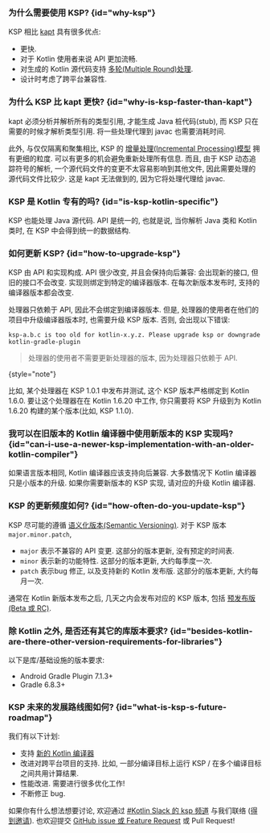 [//]: # (title: KSP FAQ)

### 为什么需要使用 KSP? {id="why-ksp"}

KSP 相比 [kapt](kapt.md) 具有很多优点:
* 更快.
* 对于 Kotlin 使用者来说 API 更加流畅.
* 对生成的 Kotlin 源代码支持 [多轮(Multiple Round)处理](ksp-multi-round.md).
* 设计时考虑了跨平台兼容性.

### 为什么 KSP 比 kapt 更快? {id="why-is-ksp-faster-than-kapt"}

kapt 必须分析并解析所有的类型引用, 才能生成 Java 桩代码(stub), 而 KSP 只在需要的时候才解析类型引用.
将一些处理代理到 javac 也需要消耗时间.

此外, 与仅仅隔离和聚集相比, KSP 的 [增量处理(Incremental Processing)模型](ksp-incremental.md) 拥有更细的粒度.
可以有更多的机会避免重新处理所有信息. 而且, 由于 KSP 动态追踪符号的解析, 一个源代码文件的变更不太容易影响到其他文件, 因此需要处理的源代码文件比较少.
这是 kapt 无法做到的, 因为它将处理代理给 javac.

### KSP 是 Kotlin 专有的吗? {id="is-ksp-kotlin-specific"}

KSP 也能处理 Java 源代码. API 是统一的, 也就是说, 当你解析 Java 类和 Kotlin 类时, 在 KSP 中会得到统一的数据结构.

### 如何更新 KSP? {id="how-to-upgrade-ksp"}

KSP 由 API 和实现构成. API 很少改变, 并且会保持向后兼容: 会出现新的接口, 但旧的接口不会改变.
实现则绑定到特定的编译器版本. 在每次新版本发布时, 支持的编译器版本都会改变.

处理器只依赖于 API, 因此不会绑定到编译器版本.
但是, 处理器的使用者在他们的项目中升级编译器版本时, 也需要升级 KSP 版本.
否则, 会出现以下错误:

```text
ksp-a.b.c is too old for kotlin-x.y.z. Please upgrade ksp or downgrade kotlin-gradle-plugin
```

> 处理器的使用者不需要更新处理器的版本, 因为处理器只依赖于 API.
>
{style="note"}

比如, 某个处理器在 KSP 1.0.1 中发布并测试, 这个 KSP 版本严格绑定到 Kotlin 1.6.0.
要让这个处理器在在 Kotlin 1.6.20 中工作, 你只需要将 KSP 升级到为 Kotlin 1.6.20 构建的某个版本(比如, KSP 1.1.0).

### 我可以在旧版本的 Kotlin 编译器中使用新版本的 KSP 实现吗? {id="can-i-use-a-newer-ksp-implementation-with-an-older-kotlin-compiler"}

如果语言版本相同, Kotlin 编译器应该支持向后兼容.
大多数情况下 Kotlin 编译器只是小版本的升级.
如果你需要新版本的 KSP 实现, 请对应的升级 Kotlin 编译器.

### KSP 的更新频度如何? {id="how-often-do-you-update-ksp"}

KSP 尽可能的遵循 [语义化版本(Semantic Versioning)](https://semver.org/).
对于 KSP 版本 `major.minor.patch`,
* `major` 表示不兼容的 API 变更. 这部分的版本更新, 没有预定的时间表.
* `minor` 表示新的功能特性. 这部分的版本更新, 大约每季度一次.
* `patch` 表示bug 修正, 以及支持新的 Kotlin 发布版. 这部分的版本更新, 大约每月一次.

通常在 Kotlin 新版本发布之后, 几天之内会发布对应的 KSP 版本, 包括 [预发布版 (Beta 或 RC)](eap.md).

### 除 Kotlin 之外, 是否还有其它的库版本要求? {id="besides-kotlin-are-there-other-version-requirements-for-libraries"}

以下是库/基础设施的版本要求:
* Android Gradle Plugin 7.1.3+
* Gradle 6.8.3+

### KSP 未来的发展路线图如何? {id="what-is-ksp-s-future-roadmap"}

我们有以下计划:
* 支持 [新的 Kotlin 编译器](roadmap.md)
* 改进对跨平台项目的支持. 比如, 一部分编译目标上运行 KSP / 在多个编译目标之间共用计算结果.
* 性能改进. 需要进行很多优化工作!
* 不断修正 bug.

如果你有什么想法想要讨论, 欢迎通过 [#Kotlin Slack 的 ksp 频道](https://kotlinlang.slack.com/archives/C013BA8EQSE) 与我们联络
([得到邀请](https://surveys.jetbrains.com/s3/kotlin-slack-sign-up)).
也欢迎提交 [GitHub issue 或 Feature Request](https://github.com/google/ksp/issues) 或 Pull Request!
